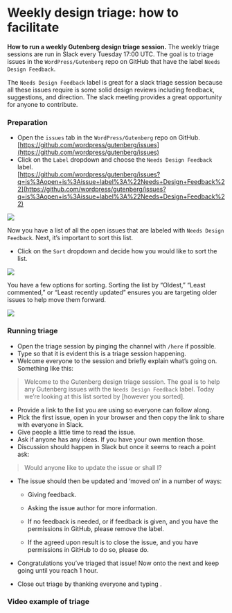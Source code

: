 # Weekly design triage: how to facilitate

**How to run a weekly Gutenberg design triage session.** The weekly triage sessions are run in Slack every Tuesday 17:00 UTC. The goal is to triage issues in the `WordPress/Gutenberg` repo on GitHub that have the label `Needs Design Feedback`.

The `Needs Design Feedback` label is great for a slack triage session because all these issues require is some solid design reviews including feedback, suggestions, and direction. The slack meeting provides a great opportunity for anyone to contribute.

### Preparation

*   Open the `issues` tab in the `WordPress/Gutenberg` repo on GitHub.  
    [https://github.com/wordpress/gutenberg/issues](https://github.com/wordpress/gutenberg/issues)
*   Click on the `Label` dropdown and choose the `Needs Design Feedback` label.  
    [https://github.com/wordpress/gutenberg/issues?q=is%3Aopen+is%3Aissue+label%3A%22Needs+Design+Feedback%22](https://github.com/wordpress/gutenberg/issues?q=is%3Aopen+is%3Aissue+label%3A%22Needs+Design+Feedback%22)

![](https://i1.wp.com/make.wordpress.org/design/files/2020/03/github-label.png?resize=776%2C98&ssl=1)

Now you have a list of all the open issues that are labeled with `Needs Design Feedback`. Next, it’s important to sort this list.

*   Click on the `Sort` dropdown and decide how you would like to sort the list.

![](https://i1.wp.com/make.wordpress.org/design/files/2020/03/github-sort.png?resize=776%2C120&ssl=1)

You have a few options for sorting. Sorting the list by “Oldest,” “Least commented,” or “Least recently updated” ensures you are targeting older issues to help move them forward.

![](https://i2.wp.com/make.wordpress.org/design/files/2020/03/github-sorting.png?resize=297%2C243&ssl=1)

### Running triage

*   Open the triage session by pinging the channel with `/here` if possible.
*   Type so that it is evident this is a triage session happening.
*   Welcome everyone to the session and briefly explain what’s going on. Something like this:

> Welcome to the Gutenberg design triage session. The goal is to help any Gutenberg issues with the `Needs Design Feedback` label. Today we’re looking at this list sorted by \[however you sorted\].

*   Provide a link to the list you are using so everyone can follow along.
*   Pick the first issue, open in your browser and then copy the link to share with everyone in Slack.
*   Give people a little time to read the issue.
*   Ask if anyone has any ideas. If you have your own mention those.
*   Discussion should happen in Slack but once it seems to reach a point ask:

> Would anyone like to update the issue or shall I?

*   The issue should then be updated and ‘moved on’ in a number of ways:
    
    *   Giving feedback.
    *   Asking the issue author for more information.
    *   If no feedback is needed, or if feedback is given, and you have the permissions in GitHub, please remove the label.
    
    *   If the agreed upon result is to close the issue, and you have permissions in GitHub to do so, please do.
*   Congratulations you’ve triaged that issue! Now onto the next and keep going until you reach 1 hour.
*   Close out triage by thanking everyone and typing .

### Video example of triage